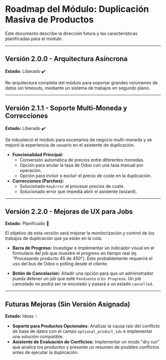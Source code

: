 # Roadmap del Módulo: Duplicación Masiva de Productos

Este documento describe la dirección futura y las características planificadas para el módulo.

---
## Versión 2.0.0 - Arquitectura Asíncrona
**Estado:** Liberado ✔️

Re-arquitectura completa del módulo para soportar grandes volúmenes de datos sin timeouts, mediante un sistema de trabajos en segundo plano.

---
## Versión 2.1.1 - Soporte Multi-Moneda y Correcciones
**Estado:** Liberado ✔️

Se robusteció el módulo para escenarios de negocio multi-moneda y se mejoró la experiencia de usuario en el asistente de duplicación.

* **Funcionalidad Principal:**
    * Conversión automática de precios entre diferentes monedas.
    * Opción para anular la tasa de Odoo con una tasa manual por operación.
    * Opción para incluir o excluir el precio de coste en la duplicación.
* **Correcciones (Parches):**
    * Solucionado `KeyError` al procesar precios de coste.
    * Solucionado error que impedía abrir el asistente (wizard).

---
## Versión 2.2.0 - Mejoras de UX para Jobs
**Estado:** Planificado 📝

El objetivo de esta versión será mejorar la monitorización y control de los trabajos de duplicación que ya están en la cola.

* **Barra de Progreso:** Investigar e implementar un indicador visual en el formulario del job que muestre el progreso en tiempo real (ej. "Procesando producto 45 de 450"). Esto probablemente requerirá el uso del bus de Odoo o polling desde el cliente.

* **Botón de Cancelación:** Añadir una opción para que un administrador pueda detener un job que esté `Pendiente` o `En Progreso`. Un job cancelado no podrá ser re-encolado y pasará a un estado `cancelled`.

---
## Futuras Mejoras (Sin Versión Asignada)
**Estado:** Ideas 💡

* **Soporte para Productos Opcionales:** Analizar la causa raíz del conflicto de base de datos con el campo `optional_product_ids` e implementar una solución compatible.
* **Asistente de Evaluación de Conflictos:** Implementar un modo "dry run" que analice los productos y presente un resumen de posibles conflictos antes de ejecutar la duplicación.